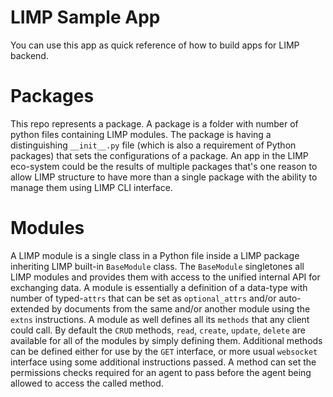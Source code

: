 # LIMP Sample App
You can use this app as quick reference of how to build apps for LIMP backend.

# Packages
This repo represents a package. A package is a folder with number of python files containing LIMP modules. The package is having a distinguishing `__init__.py` file (which is also a requirement of Python packages) that sets the configurations of a package. An app in the LIMP eco-system could be the results of multiple packages that's one reason to allow LIMP structure to have more than a single package with the ability to manage them using LIMP CLI interface.

# Modules
A LIMP module is a single class in a Python file inside a LIMP package inheriting LIMP built-in `BaseModule` class. The `BaseModule` singletones all LIMP modules and provides them with access to the unified internal API for exchanging data.
A module is essentially a definition of a data-type with number of typed-`attrs` that can be set as `optional_attrs` and/or auto-extended by documents from the same and/or another module using the `extns` instructions. A module as well defines all its `methods` that any client could call. By default the `CRUD` methods, `read`, `create`, `update`, `delete` are available for all of the modules by simply defining them. Additional methods can be defined either for use by the `GET` interface, or more usual `websocket` interface using some additional instructions passed. A method can set the permissions checks required for an agent to pass before the agent being allowed to access the called method.
